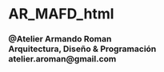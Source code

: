 <h1> AR_MAFD_html
<br>
<h3>
@Atelier Armando Roman
<br>
Arquitectura, Diseño & Programación 
<br>
atelier.aroman@gmail.com

<!---
AtelierAR/AtelierAR is a ✨ special ✨ repository because its `README.md` (this file) appears on your GitHub profile.
You can click the Preview link to take a look at your changes.
--->
